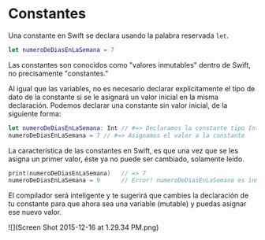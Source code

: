 # Constantes

Una constante en Swift se declara usando la palabra reservada `let`. 

```swift
let numeroDeDiasEnLaSemana = 7
```

Las constantes son conocidos como "valores inmutables" dentro de Swift, no precisamente "constantes."

Al igual que las variables, no es necesario declarar explícitamente el tipo de dato de la constante si se le asignará un valor inicial en la misma declaración. Podemos declarar una constante sin valor inicial, de la siguiente forma:

```swift
let numeroDeDiasEnLaSemana: Int // #=> Declaramos la constante tipo Int sin asignar un valor inicial
numeroDeDiasEnLaSemana = 7 // #=> Asignamos el valor a la constante
```

La característica de las constantes en Swift, es que una vez que se les asigna un primer valor, éste ya no puede ser cambiado, solamente leído.

```swift
print(numeroDeDiasEnLaSemana)   // => 7
numeroDeDiasEnLaSemana = 9      // Error! numeroDeDiasEnLaSemana es inmutable y ya no se puede incializar de nuevo
```

El compilador será inteligente y te sugerirá que cambies la declaración de tu constante para que ahora sea una variable (mutable) y puedas asignar ese nuevo valor.

![](Screen Shot 2015-12-16 at 1.29.34 PM.png)